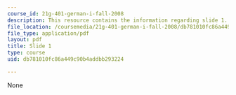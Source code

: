 ```yaml
---
course_id: 21g-401-german-i-fall-2008
description: This resource contains the information regarding slide 1.
file_location: /coursemedia/21g-401-german-i-fall-2008/db781010fc86a449c90b4addbb293224_MIT21G_401F08_group1.pdf
file_type: application/pdf
layout: pdf
title: Slide 1
type: course
uid: db781010fc86a449c90b4addbb293224

---
```

None